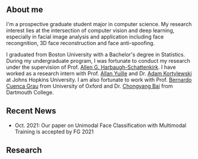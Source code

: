 ## About me

I'm a prospective graduate student major in computer science. My research interest lies at the intersection of computer vision and deep learning, especially in facial image analysis and application including face recongnition, 3D face reconstruction and face anti-spoofing. 

I graduated from Boston University with a Bachelor's degree in Statistics. During my undergraduate program, I was fortunate to conduct my research under the supervision of Prof. [Allen G. Harbaugh-Schattenkirk](http://www.longwood.edu/directory/profile/harbaughaglongwoodedu/). I have worked as a research intern with Prof. [Allan Yuille](https://www.cs.jhu.edu/~ayuille/) and Dr. [Adam Kortylewski](https://adamkortylewski.com/) at Johns Hopkins University. I am also fortunate to work with Prof. [Bernardo Cuenca Grau](https://www.cs.ox.ac.uk/people/bernardo.cuencagrau/) from University of Oxford and Dr. [Chongyang Bai](https://www.cs.dartmouth.edu/~cy/) from Dartmouth College.

## Recent News

- Oct. 2021: Our paper on Unimodal Face Classification with Multimodal Training is accepted by FG 2021

## Research

